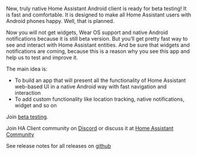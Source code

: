 New, truly native Home Assistant Android client is ready for beta testing!
It is fast and comfortable. It is designed to make all Home Assistant users with Android phones happy. Well, that is planned.

Now you will not get widgets, Wear OS support and native Android notifications because it is still beta version. But you’ll get pretty fast way to see and interact with Home Assistant entities. And be sure that widgets and notifications are coming, because this is a reason why you see this app and help us to test and improve it.

The main idea is:

- To build an app that will present all the functionality of Home Assistant web-based UI in a native Android way with fast navigation and interaction
- To add custom functionality like location tracking, native notifications, widget and so on

Join [beta testing](/beta-testing).

Join HA Client community on [Discord](https://discord.gg/nd6FZQ) or discuss it at [Home Assistant Community](https://community.home-assistant.io/c/mobile-apps/ha-client-android)

See release notes for all releases on [github](https://github.com/estevez-dev/ha_client/releases)
